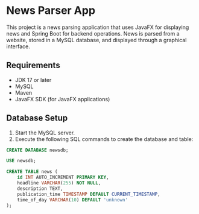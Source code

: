 # News Parser App

This project is a news parsing application that uses JavaFX for displaying news and Spring Boot for backend operations. News is parsed from a website, stored in a MySQL database, and displayed through a graphical interface.

## Requirements

- JDK 17 or later
- MySQL
- Maven
- JavaFX SDK (for JavaFX applications)

## Database Setup

1. Start the MySQL server.
2. Execute the following SQL commands to create the database and table:

```sql
CREATE DATABASE newsdb;

USE newsdb;

CREATE TABLE news (
    id INT AUTO_INCREMENT PRIMARY KEY,
    headline VARCHAR(255) NOT NULL,
    description TEXT,
    publication_time TIMESTAMP DEFAULT CURRENT_TIMESTAMP,
    time_of_day VARCHAR(10) DEFAULT 'unknown'
);
